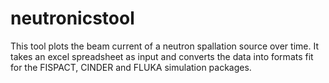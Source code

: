 # neutronicstool

This tool plots the beam current of a neutron spallation source over time. 
It takes an excel spreadsheet as input and converts the data into formats fit for the FISPACT, CINDER and FLUKA simulation packages. 
